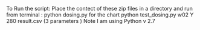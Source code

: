 To Run the script:
Place the contect of these zip files in a directory
and run from terminal : python dosing.py for the chart
python test_dosing.py w02 Y 280 result.csv 
(3 parameters )
Note I am using Python v 2.7
